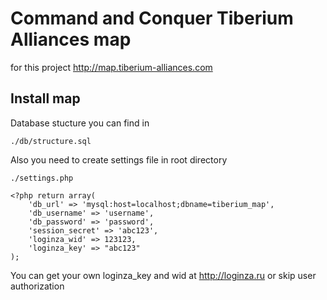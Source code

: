 # Command and Conquer Tiberium Alliances map
 for this project http://map.tiberium-alliances.com

## Install map
 Database stucture you can find in
 
``./db/structure.sql``

Also you need to create settings file in root directory

``./settings.php``

    <?php return array(
        'db_url' => 'mysql:host=localhost;dbname=tiberium_map',
        'db_username' => 'username',
        'db_password' => 'password',
        'session_secret' => 'abc123',
        'loginza_wid' => 123123,
        'loginza_key' => "abc123"
    );
    
You can get your own loginza_key and wid at http://loginza.ru or skip user authorization
